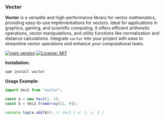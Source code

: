### Voctor

**Voctor** is a versatile and high-performance library for vector mathematics, providing easy-to-use implementations for vectors. Ideal for applications in graphics, gaming, and scientific computing, it offers efficient arithmetic operations, vector manipulations, and utility functions like normalization and distance calculations. Integrate `voctor` into your project with ease to streamline vector operations and enhance your computational tasks.

[![npm version](https://badge.fury.io/js/tiny-result.svg)](https://badge.fury.io/js/tiny-result)
[![License: MIT](https://img.shields.io/badge/License-MIT-blue.svg)](https://opensource.org/licenses/MIT)

**Installation:**

```bash
npm install voctor
```

**Usage Example:**

```typescript
import Vec2 from "voctor";

const a = new Vec2(1, 5);
const b = Vec2.fromArray([1, 0]);

console.log(a.add(b)); // Vec2 { x: 2, y: 5 }

```
